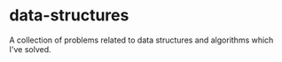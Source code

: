 # data-structures
A collection of problems related to data structures and algorithms which I've solved.
